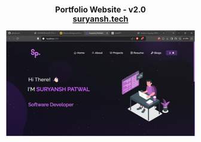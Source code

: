 <h2 align="center">
  Portfolio Website - v2.0<br/>
  <a href="https://portfolio-suryansh-s-projects.vercel.app//" target="_blank">suryansh.tech</a>
</h2>
<div align="center">
  <img alt="Demo" src="./Images/readme-img.png" />
</div>

<br/>
